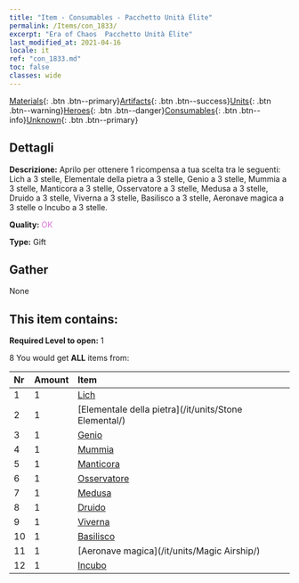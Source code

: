 ```yaml
---
title: "Item - Consumables - Pacchetto Unità Élite"
permalink: /Items/con_1833/
excerpt: "Era of Chaos  Pacchetto Unità Élite"
last_modified_at: 2021-04-16
locale: it
ref: "con_1833.md"
toc: false
classes: wide
---
```

 [Materials](/it/Items/){: .btn .btn--primary}[Artifacts](/it/Items/Artifacts/){: .btn .btn--success}[Units](/it/Items/Units/){: .btn .btn--warning}[Heroes](/it/Items/Heroes/){: .btn .btn--danger}[Consumables](/it/Items/Consumables/){: .btn .btn--info}[Unknown](/it/Items/Unknown/){: .btn .btn--primary}

## Dettagli
 **Descrizione:** Aprilo per ottenere 1 ricompensa a tua scelta tra le seguenti: Lich a 3 stelle, Elementale della pietra a 3 stelle, Genio a 3 stelle, Mummia a 3 stelle, Manticora a 3 stelle, Osservatore a 3 stelle, Medusa a 3 stelle, Druido a 3 stelle, Viverna a 3 stelle, Basilisco a 3 stelle, Aeronave magica a 3 stelle o Incubo a 3 stelle.

 **Quality:** <span style="color: #DA70D6">OK</span>

 **Type:** Gift

## Gather

  None

## This item contains:

 **Required Level to open:** 1

 8 You would get **ALL** items  from:

  | Nr | Amount |     Item    |
  |:---|:-------|:------------|
  | 1 | 1 | [Lich](/it/units/Lich/) |  | 
  | 2 | 1 | [Elementale della pietra](/it/units/Stone Elemental/) |  | 
  | 3 | 1 | [Genio](/it/units/Genie/) |  | 
  | 4 | 1 | [Mummia](/it/units/Mummy/) |  | 
  | 5 | 1 | [Manticora](/it/units/Manticore/) |  | 
  | 6 | 1 | [Osservatore](/it/units/Beholder/) |  | 
  | 7 | 1 | [Medusa](/it/units/Medusa/) |  | 
  | 8 | 1 | [Druido](/it/units/Druid/) |  | 
  | 9 | 1 | [Viverna](/it/units/Wyvern/) |  | 
  | 10 | 1 | [Basilisco](/it/units/Basilisk/) |  | 
  | 11 | 1 | [Aeronave magica](/it/units/Magic Airship/) |  | 
  | 12 | 1 | [Incubo](/it/units/Nightmare/) |  | 
